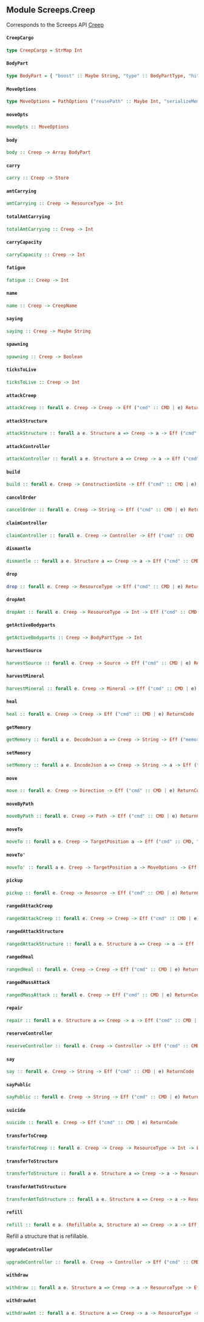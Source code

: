 ## Module Screeps.Creep

Corresponds to the Screeps API [Creep](http://support.screeps.com/hc/en-us/articles/203013212-Creep)

#### `CreepCargo`

``` purescript
type CreepCargo = StrMap Int
```

#### `BodyPart`

``` purescript
type BodyPart = { "boost" :: Maybe String, "type" :: BodyPartType, "hits" :: Int }
```

#### `MoveOptions`

``` purescript
type MoveOptions = PathOptions ("reusePath" :: Maybe Int, "serializeMemory" :: Maybe Boolean, "noPathFinding" :: Maybe Boolean)
```

#### `moveOpts`

``` purescript
moveOpts :: MoveOptions
```

#### `body`

``` purescript
body :: Creep -> Array BodyPart
```

#### `carry`

``` purescript
carry :: Creep -> Store
```

#### `amtCarrying`

``` purescript
amtCarrying :: Creep -> ResourceType -> Int
```

#### `totalAmtCarrying`

``` purescript
totalAmtCarrying :: Creep -> Int
```

#### `carryCapacity`

``` purescript
carryCapacity :: Creep -> Int
```

#### `fatigue`

``` purescript
fatigue :: Creep -> Int
```

#### `name`

``` purescript
name :: Creep -> CreepName
```

#### `saying`

``` purescript
saying :: Creep -> Maybe String
```

#### `spawning`

``` purescript
spawning :: Creep -> Boolean
```

#### `ticksToLive`

``` purescript
ticksToLive :: Creep -> Int
```

#### `attackCreep`

``` purescript
attackCreep :: forall e. Creep -> Creep -> Eff ("cmd" :: CMD | e) ReturnCode
```

#### `attackStructure`

``` purescript
attackStructure :: forall a e. Structure a => Creep -> a -> Eff ("cmd" :: CMD | e) ReturnCode
```

#### `attackController`

``` purescript
attackController :: forall a e. Structure a => Creep -> a -> Eff ("cmd" :: CMD | e) ReturnCode
```

#### `build`

``` purescript
build :: forall e. Creep -> ConstructionSite -> Eff ("cmd" :: CMD | e) ReturnCode
```

#### `cancelOrder`

``` purescript
cancelOrder :: forall e. Creep -> String -> Eff ("cmd" :: CMD | e) ReturnCode
```

#### `claimController`

``` purescript
claimController :: forall e. Creep -> Controller -> Eff ("cmd" :: CMD | e) ReturnCode
```

#### `dismantle`

``` purescript
dismantle :: forall a e. Structure a => Creep -> a -> Eff ("cmd" :: CMD | e) ReturnCode
```

#### `drop`

``` purescript
drop :: forall e. Creep -> ResourceType -> Eff ("cmd" :: CMD | e) ReturnCode
```

#### `dropAmt`

``` purescript
dropAmt :: forall e. Creep -> ResourceType -> Int -> Eff ("cmd" :: CMD | e) ReturnCode
```

#### `getActiveBodyparts`

``` purescript
getActiveBodyparts :: Creep -> BodyPartType -> Int
```

#### `harvestSource`

``` purescript
harvestSource :: forall e. Creep -> Source -> Eff ("cmd" :: CMD | e) ReturnCode
```

#### `harvestMineral`

``` purescript
harvestMineral :: forall e. Creep -> Mineral -> Eff ("cmd" :: CMD | e) ReturnCode
```

#### `heal`

``` purescript
heal :: forall e. Creep -> Creep -> Eff ("cmd" :: CMD | e) ReturnCode
```

#### `getMemory`

``` purescript
getMemory :: forall a e. DecodeJson a => Creep -> String -> Eff ("memory" :: MEMORY | e) (Either String a)
```

#### `setMemory`

``` purescript
setMemory :: forall a e. EncodeJson a => Creep -> String -> a -> Eff ("memory" :: MEMORY | e) Unit
```

#### `move`

``` purescript
move :: forall e. Creep -> Direction -> Eff ("cmd" :: CMD | e) ReturnCode
```

#### `moveByPath`

``` purescript
moveByPath :: forall e. Creep -> Path -> Eff ("cmd" :: CMD | e) ReturnCode
```

#### `moveTo`

``` purescript
moveTo :: forall a e. Creep -> TargetPosition a -> Eff ("cmd" :: CMD, "memory" :: MEMORY | e) ReturnCode
```

#### `moveTo'`

``` purescript
moveTo' :: forall a e. Creep -> TargetPosition a -> MoveOptions -> Eff ("cmd" :: CMD, "memory" :: MEMORY | e) ReturnCode
```

#### `pickup`

``` purescript
pickup :: forall e. Creep -> Resource -> Eff ("cmd" :: CMD | e) ReturnCode
```

#### `rangedAttackCreep`

``` purescript
rangedAttackCreep :: forall e. Creep -> Creep -> Eff ("cmd" :: CMD | e) ReturnCode
```

#### `rangedAttackStructure`

``` purescript
rangedAttackStructure :: forall a e. Structure a => Creep -> a -> Eff ("cmd" :: CMD | e) ReturnCode
```

#### `rangedHeal`

``` purescript
rangedHeal :: forall e. Creep -> Creep -> Eff ("cmd" :: CMD | e) ReturnCode
```

#### `rangedMassAttack`

``` purescript
rangedMassAttack :: forall e. Creep -> Eff ("cmd" :: CMD | e) ReturnCode
```

#### `repair`

``` purescript
repair :: forall a e. Structure a => Creep -> a -> Eff ("cmd" :: CMD | e) ReturnCode
```

#### `reserveController`

``` purescript
reserveController :: forall e. Creep -> Controller -> Eff ("cmd" :: CMD | e) ReturnCode
```

#### `say`

``` purescript
say :: forall e. Creep -> String -> Eff ("cmd" :: CMD | e) ReturnCode
```

#### `sayPublic`

``` purescript
sayPublic :: forall e. Creep -> String -> Eff ("cmd" :: CMD | e) ReturnCode
```

#### `suicide`

``` purescript
suicide :: forall e. Creep -> Eff ("cmd" :: CMD | e) ReturnCode
```

#### `transferToCreep`

``` purescript
transferToCreep :: forall e. Creep -> Creep -> ResourceType -> Int -> Eff ("cmd" :: CMD | e) ReturnCode
```

#### `transferToStructure`

``` purescript
transferToStructure :: forall a e. Structure a => Creep -> a -> ResourceType -> Eff ("cmd" :: CMD | e) ReturnCode
```

#### `transferAmtToStructure`

``` purescript
transferAmtToStructure :: forall a e. Structure a => Creep -> a -> ResourceType -> Int -> Eff ("cmd" :: CMD | e) ReturnCode
```

#### `refill`

``` purescript
refill :: forall e a. (Refillable a, Structure a) => Creep -> a -> Eff ("cmd" :: CMD, "err" :: EXCEPTION | e) ReturnCode
```

Refill a structure that is refillable.

#### `upgradeController`

``` purescript
upgradeController :: forall e. Creep -> Controller -> Eff ("cmd" :: CMD | e) ReturnCode
```

#### `withdraw`

``` purescript
withdraw :: forall a e. Structure a => Creep -> a -> ResourceType -> Eff ("cmd" :: CMD | e) ReturnCode
```

#### `withdrawAmt`

``` purescript
withdrawAmt :: forall a e. Structure a => Creep -> a -> ResourceType -> Int -> Eff ("cmd" :: CMD | e) ReturnCode
```


